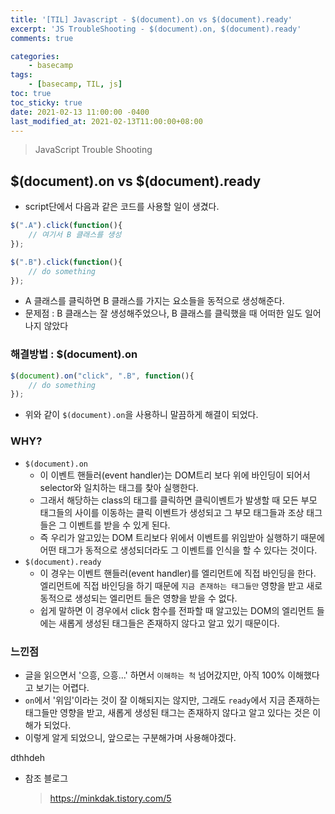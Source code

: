 ```yaml
---
title: '[TIL] Javascript - $(document).on vs $(document).ready'
excerpt: 'JS TroubleShooting - $(document).on, $(document).ready'
comments: true

categories:
    - basecamp
tags:
    - [basecamp, TIL, js]
toc: true
toc_sticky: true
date: 2021-02-13 11:00:00 -0400
last_modified_at: 2021-02-13T11:00:00+08:00
---
```


> JavaScript Trouble Shooting

## $(document).on vs $(document).ready
- script단에서 다음과 같은 코드를 사용할 일이 생겼다.

```js
$(".A").click(function(){
    // 여기서 B 클래스를 생성 
});

$(".B").click(function(){
    // do something
});
```

- A 클래스를 클릭하면 B 클래스를 가지는 요소들을 동적으로 생성해준다.
- 문제점 : B 클래스는 잘 생성해주었으나, B 클래스를 클릭했을 때 어떠한 일도 일어나지 않았다

### 해결방법 : $(document).on

```js
$(document).on("click", ".B", function(){
    // do something
});
```

- 위와 같이 `$(document).on`을 사용하니 말끔하게 해결이 되었다.

### WHY?
- `$(document).on`
  - 이 이벤트 핸들러(event handler)는 DOM트리 보다 위에 바인딩이 되어서 selector와 일치하는 태그를 찾아 실행한다.
  - 그래서 해당하는 class의 태그를 클릭하면 클릭이벤트가 발생할 때 모든 부모 태그들의 사이를 이동하는 클릭 이벤트가 생성되고 그 부모 태그들과 조상 태그들은 그 이벤트를 받을 수 있게 된다.
  - 즉 우리가 알고있는 DOM 트리보다 위에서 이벤트를 위임받아 실행하기 때문에 어떤 태그가 동적으로 생성되더라도 그 이벤트를 인식을 할 수 있다는 것이다.
- `$(document).ready`
  - 이 경우는 이벤트 핸들러(event handler)를 엘리먼트에 직접 바인딩을 한다. 엘리먼트에 직접 바인딩을 하기 때문에 `지금 존재하는 태그들만` 영향을 받고 새로 동적으로 생성되는 엘리먼트 들은 영향을 받을 수 없다. 
  - 쉽게 말하면 이 경우에서 click 함수를 전파할 때 알고있는 DOM의 엘리먼트 들에는 새롭게 생성된 태그들은 존재하지 않다고 알고 있기 때문이다.

### 느낀점
- 글을 읽으면서 '으흥, 으흥...' 하면서 `이해하는 척` 넘어갔지만, 아직 100% 이해했다고 보기는 어렵다.
- `on`에서 '위임'이라는 것이 잘 이해되지는 않지만, 그래도 `ready`에서 지금 존재하는 태그들만 영향을 받고, 새롭게 생성된 태그는 존재하지 않다고 알고 있다는 것은 이해가 되었다.
- 이렇게 알게 되었으니, 앞으로는 구분해가며 사용해야겠다.

dthhdeh
- 참조 블로그
  > https://minkdak.tistory.com/5